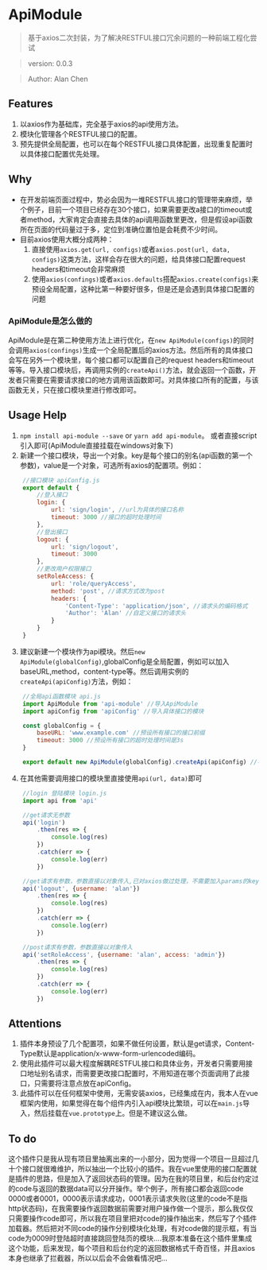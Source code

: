 # ApiModule
> 基于axios二次封装，为了解决RESTFUL接口冗余问题的一种前端工程化尝试

> version:  0.0.3

> Author:  Alan Chen

## Features
1. 以axios作为基础库，完全基于axios的api使用方法。
2. 模块化管理各个RESTFUL接口的配置。
3. 预先提供全局配置，也可以在每个RESTFUL接口具体配置，出现重复配置时以具体接口配置优先处理。

## Why
* 在开发前端页面过程中，势必会因为一堆RESTFUL接口的管理带来麻烦，举个例子，目前一个项目已经存在30个接口，如果需要更改a接口的timeout或者method，大家肯定会直接去具体的api调用函数里更改，但是假设api函数所在页面的代码量过于多，定位到准确位置怕是会耗费不少时间。
* 目前axios使用大概分成两种：
    1. 直接使用`axios.get(url, configs)`或者`axios.post(url, data, configs)`这类方法，这样会存在很大的问题，给具体接口配置request headers和timeout会非常麻烦
    2. 使用`axios(confings)`或者`axios.defaults`搭配`axios.create(configs)`来预设全局配置，这种比第一种要好很多，但是还是会遇到具体接口配置的问题
### ApiModule是怎么做的
ApiModule是在第二种使用方法上进行优化，在`new ApiModule(configs)`的同时会调用`axios(confings)`生成一个全局配置后的axios方法。然后所有的具体接口会写在另外一个模块里，每个接口都可以配置自己的request headers和timeout等等。导入接口模块后，再调用实例的`createApi()`方法，就会返回一个函数，开发者只需要在需要请求接口的地方调用该函数即可。对具体接口所有的配置，与该函数无关，只在接口模块里进行修改即可。

## Usage Help
1. `npm install api-module --save` or `yarn add api-module`。 或者直接script引入即可(ApiModule直接挂载在windows对象下)
2. 新建一个接口模块，导出一个对象。key是每个接口的别名(api函数的第一个参数)，value是一个对象，可选所有axios的配置项。例如：
``` javascript
    //接口模块 apiConfig.js
    export default {
        //登入接口
        login: {
            url: 'sign/login', //url为具体的接口名称
            timeout: 3000 //接口的超时处理时间
        },
        //登出接口
        logout: {
            url: 'sign/logout',
            timeout: 3000
        },
        //更改用户权限接口
        setRoleAccess: {
            url: 'role/queryAccess',
            method: 'post', //请求方式改为post
            headers: { 
                'Content-Type': 'application/json', //请求头的编码格式
                'Author': 'Alan' //自定义接口的请求头
            }
        }
    }

```
3. 建议新建一个模块作为api模块。然后`new ApiModule(globalConfig)`,globalConfig是全局配置，例如可以加入baseURL,method，content-type等。然后调用实例的`createApi(apiConfig)`方法，例如：
``` javascript
    //全局api函数模块 api.js
    import ApiModule from 'api-module' //导入ApiModule
    import apiConfig from 'apiConfig' //导入具体接口的模块

    const globalConfig = {
        baseURL: 'www.example.com' //预设所有接口的接口前缀
        timeout: 3000 //预设所有接口的超时处理时间是3s
    }

    export default new ApiModule(globalConfig).createApi(apiConfig) //导出api函数

```
4. 在其他需要调用接口的模块里直接使用`api(url, data)`即可
``` javascript
    //login 登陆模块 login.js
    import api from 'api'

    //get请求无参数
    api('login')
        .then(res => {
            console.log(res)
        })
        .catch(err => {
            console.log(err)
        })

    //get请求有参数，参数直接以对象传入,已对axios做过处理，不需要加入params的key
    api('logout', {username: 'alan'})
        .then(res => {
            console.log(res)
        })
        .catch(err => {
            console.log(err)
        })

    //post请求有参数，参数直接以对象传入
    api('setRoleAccess', {username: 'alan', access: 'admin'})
        .then(res => {
            console.log(res)
        })
        .catch(err => {
            console.log(err)
        })

```

## Attentions

1. 插件本身预设了几个配置项，如果不做任何设置，默认是get请求，Content-Type默认是application/x-www-form-urlencoded编码。
2. 使用此插件可以最大程度解耦RESTFUL接口和具体业务，开发者只需要用接口地址别名请求，而需要更改接口配置时，不用知道在哪个页面调用了此接口，只需要将注意点放在apiConfig。
3. 此插件可以在任何框架中使用，无需安装axios，已经集成在内，我本人在vue框架内使用，如果觉得在每个组件内引入api模块比繁琐，可以在`main.js`导入，然后挂载在`vue.prototype`上。但是不建议这么做。

## To do

这个插件只是我从现有项目里抽离出来的一小部分，因为觉得一个项目一旦超过几十个接口就很难维护，所以抽出一个比较小的插件。我在vue里使用的接口配置就是插件的思路，但是加入了返回状态码的管理。因为在我的项目里，和后台约定过的code与返回的数据data可以分开操作。举个例子，所有接口都会返回code 0000或者0001，0000表示请求成功，0001表示请求失败(这里的code不是指http状态码)，在我需要操作返回数据前需要对用户操作做一个提示，那么我仅仅只需要操作code即可，所以我在项目里把对code的操作抽出来，然后写了个插件加载器。然后把对不同code的操作分别模块化处理，有对code做的提示框，有当code为0009时登陆超时直接跳回登陆页的模块....我原本准备在这个插件里集成这个功能，后来发现，每个项目和后台约定的返回数据格式千奇百怪，并且axios本身也继承了拦截器，所以以后会不会做看情况吧...

